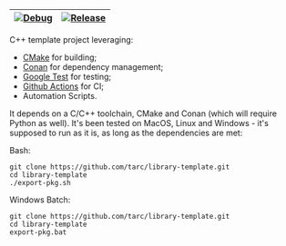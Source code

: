 |[![Debug](https://github.com/tarc/library-template/workflows/Debug/badge.svg?branch=develop)](https://github.com/tarc/library-template/actions)|[![Release](https://github.com/tarc/library-template/workflows/Release/badge.svg?branch=develop)](https://github.com/tarc/library-template/actions)|
|:---:|:---:|

C++ template project leveraging:

- [CMake](https://cmake.org/) for building;
- [Conan](https://conan.io/) for dependency management;
- [Google Test](https://github.com/google/googletest) for testing;
- [Github Actions](https://github.com/features/actions) for CI;
- Automation Scripts.

It depends on a C/C++ toolchain, CMake and Conan (which will require Python as
well). It's been tested on MacOS, Linux and Windows - it's supposed to run as
it is, as long as the dependencies are met:

Bash:

```console
git clone https://github.com/tarc/library-template.git
cd library-template
./export-pkg.sh
```

Windows Batch:

```console
git clone https://github.com/tarc/library-template.git
cd library-template
export-pkg.bat
```
